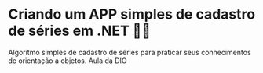 # Criando um APP simples de cadastro de séries em .NET :man_student:
Algoritmo simples de cadastro de séries para praticar seus conhecimentos de orientação a objetos. Aula da DIO
